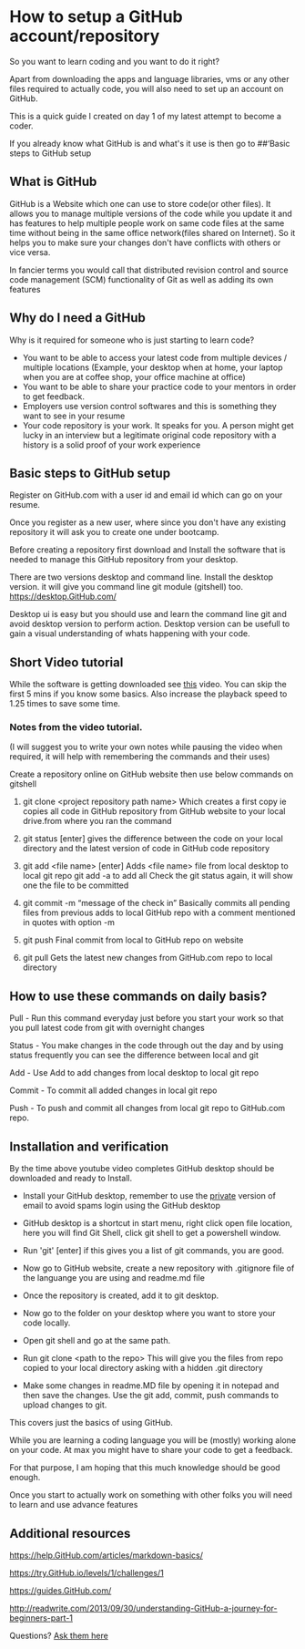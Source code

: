 # How to setup a GitHub account/repository

So you want to learn coding and you want to do it right?

Apart from downloading the apps and language libraries, vms or any other files required to actually code, you will also need to set up an account on GitHub.

This is a quick guide I created on day 1 of my latest attempt to become a coder.

If you already know what GitHub is and what's it use is then go to ##‘Basic steps to GitHub setup

## What is GitHub
GitHub is a Website which one can use to store code(or other files). It allows you to manage multiple versions of the code while you update it and has features to help multiple people work on same code files at the same time without being in the same office network(files shared on Internet). So it helps you to make sure your changes don't have conflicts with others or vice versa.

In fancier terms you would call that distributed revision control and source code management (SCM) functionality of Git as well as adding its own features

## Why do I need a GitHub
Why is it required for someone who is just starting to learn code?

- You want to be able to access your latest code from multiple devices / multiple locations (Example, your desktop when at home, your laptop when you are at coffee shop, your office machine at office)
- You want to be able to share your practice code to your mentors in order to get feedback.
- Employers use version control softwares and this is something they want to see in your resume
- Your code repository is your work. It speaks for you. A person might get lucky in an interview but a legitimate original code repository with a history is a solid proof of your work experience

## Basic steps to GitHub setup
Register on GitHub.com with a user id and email id which can go on your resume.

Once you register as a new user, where since you don't have any existing repository  it will ask you to create one under bootcamp.

Before creating a repository first download and Install the software that is needed to manage this GitHub repository from your desktop.

There are two versions desktop and command line. Install the desktop version. it will give you command line git module (gitshell) too. https://desktop.GitHub.com/

Desktop ui is easy but you should use and learn the command line git and avoid desktop version to perform action. Desktop version can be usefull to gain a visual understanding of whats happening with your code.

## Short Video tutorial
While the software is getting downloaded see [this](https://www.youtube.com/watch?v=0fKg7e37bQE) video. You can skip the first 5 mins if you know some basics. Also increase the playback speed to 1.25 times to save some time.

### Notes from the video tutorial.
(I will suggest you to write your own notes while pausing the video when required, it will help with remembering the commands and their uses)

Create a repository online on GitHub website then use below commands on gitshell

1. git clone \<project repository path name>
Which creates a first copy ie copies all code in GitHub repository from GitHub website to your local drive.from where you ran the command

2. git status [enter]
gives the difference between the code on your local directory and the latest version of code in GitHub code repository

3. git add \<file name> [enter]
Adds \<file name> file from local desktop to local git repo
git add -a to add all
Check the git status again, it will show one the file to be committed

4. git commit -m “message of the check in”
Basically commits all pending files from previous adds to local GitHub repo with a comment mentioned in quotes with option -m

5. git push
Final commit from local to GitHub repo on website

6. git pull
Gets the latest new changes from GitHub.com repo to local directory

## How to use these commands on daily basis?
Pull - Run this command everyday just before you start your work so that you pull latest code from git with overnight changes

Status - You make changes in the code through out the day and by using status frequently you can see the difference between local and git

Add - Use Add to add changes from local desktop to local git repo

Commit - To commit all added changes in local git repo

Push - To push and commit all changes from local git repo to GitHub.com repo.

## Installation and verification
By the time above youtube video completes GitHub desktop should be downloaded and ready to Install.

- Install your GitHub desktop, remember to use the [private]( https://help.GitHub.com/articles/setting-your-commit-email-address-on-GitHub/) version of email to avoid spams
login using the GitHub desktop

- GitHub desktop is a shortcut in start menu, right click open file location, here you will find Git Shell, click git shell to get a powershell window.

- Run 'git' [enter] if this gives you a list of git commands, you are good.

- Now go to GitHub website, create a new repository with .gitignore file of the languange you are using and readme.md file

- Once the repository is created, add it to git desktop.

- Now go to the folder on your desktop where you want to store your code locally.

- Open git shell and go at the same path.

- Run git clone \<path to the repo> This will give you the files from repo copied to your local directory asking with a hidden .git directory

- Make some changes in readme.MD file by opening it in notepad and then save the changes. Use the git add, commit, push commands to upload changes to git.

This covers just the basics of using GitHub.

While you are learning a coding language you will be (mostly) working alone on your code. At max you might have to share your code to get a feedback.

For that purpose, I am hoping that this much knowledge should be good enough.

Once you start to actually work on something with other folks you will need to learn and use advance features

## Additional resources

https://help.GitHub.com/articles/markdown-basics/

https://try.GitHub.io/levels/1/challenges/1

https://guides.GitHub.com/

http://readwrite.com/2013/09/30/understanding-GitHub-a-journey-for-beginners-part-1




Questions? [Ask them here](www.reddit.com/r/learnprogramming)
